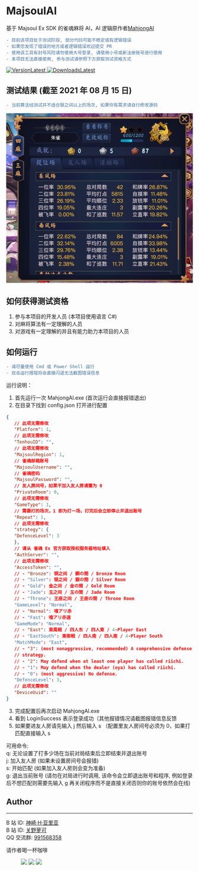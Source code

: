 # MajsoulAI

基于 Majsoul Ex SDK 的雀魂麻将 AI，AI 逻辑原作者[MahjongAI](https://github.com/zhangjk95/MahjongAI)

```diff
- 目前该项目处于测试阶段, 部分代码可能不稳定或有逻辑错误
- 如果您发现了错误的地方或者逻辑错误欢迎提交 PR
- 使用该工具有封号风险请勿使用大号登录, 请使用小号或新注册账号进行使用
- 本项目无法直接使用, 参与测试请参照下方获取测试资格方式
```

[![VersionLatest](https://img.shields.io/github/release/moxcomic/MajsoulAI) ![DownloadsLatest](https://img.shields.io/github/downloads/moxcomic/MajsoulAI/latest/total)](https://github.com/moxcomic/MajsoulAI/releases/latest)

## 测试结果 (截至 2021 年 08 月 15 日)
```diff
- 当前算法经测试并不适合银之间以上的场次, 如果你有需求请自行修改源码
```
![雀杰](./imgs/majsoul-0.jpg)

## 如何获得测试资格

1. 参与本项目的开发人员 (本项目使用语言 C#)
2. 对麻将算法有一定理解的人员
3. 对游戏有一定理解的并且有能力助力本项目的人员

## 如何运行

```diff
- 请尽量使用 Cmd 或 Power Shell 运行
- 双击运行报错将会直接闪退无法截图错误信息
```

运行说明：

1. 首先运行一次 MahjongAI.exe (首次运行会直接报错退出)
2. 在目录下找到 config.json 打开进行配置

```JSON
{
   // 此项无需修改
   "Platform": 1,
   // 此项无需修改
   "TenhouID": "",
   // 此项无需修改
   "MajsoulRegion": 1,
   // 雀魂邮箱账号
   "MajsoulUsername": "",
   // 雀魂密码
   "MajsoulPassword": "",
   // 友人房间号，如果不加入友人房请置为 0
   "PrivateRoom": 0,
   // 此项无需修改
   "GameType": 1,
   // 需要打的场次，1 即为打一场，打完后会立即停止并退出账号
   "Repeat": 1,
   // 此项无需修改
   "strategy": {
   "DefenceLevel": 3
   },
   // 请从 雀魂 Ex 官方获取授权服务器地址填入
   "AuthServer": "",
   // 此项无需修改
   "AccessToken": "",
   // - "Bronze": 铜之间 / 銅の間 / Bronze Room
   // - "Silver": 银之间 / 銀の間 / Silver Room
   // - "Gold": 金之间 / 金の間 / Gold Room
   // - "Jade": 玉之间 / 玉の間 / Jade Room
   // - "Throne": 王座之间 / 王座の間 / Throne Room
   "GameLevel": "Normal",
   // - "Normal": 喰アリ赤
   // - "Fast": 喰アリ赤速
   "GameMode": "Normal",
   // - "East": 東風戦 / 四人东 / 四人東 / 4-Player East
   // - "EastSouth": 東南戦 / 四人南 / 四人南 / 4-Player South
   "MatchMode": "East",
   // - "3": (most nonaggressive, recommended) A comprehensive defense
   // strategy.
   // - "2": May defend when at least one player has called riichi.
   // - "1": May defend when the dealer (oya) has called riichi.
   // - "0": (most aggressive) No defense.
   "DefenceLevel": 3,
   // 此项无需修改
   "DeviceUuid": ""
}
```

3. 完成配置后再次启动 MahjongAI.exe
4. 看到 LoginSuccess 表示登录成功（其他报错情况请截图报错信息反馈
5. 如果要进友人房请先输入 j 然后输入 s （配置里友人房间号必须为 0，如果打匹配直接输入 s

可用命令:  
q: 无论设置了打多少场在当前对局结束后立即结束并退出账号  
j: 加入友人房 (如果未设置房间号会报错)  
s: 开始匹配 (如果加入友人房则会变为准备)  
g: 退出当前账号 (请勿在对局进行时调用, 该命令会立即退出账号和程序, 例如登录后不想匹配则需要先输入 g 再关闭程序而不是直接关闭否则你的账号依然会在线)

## Author

---

B 站 ID: [神崎·H·亚里亚](https://space.bilibili.com/898411/)  
B 站 ID: [关野萝可](https://space.bilibili.com/612462792/)  
QQ 交流群: [991568358](https://jq.qq.com/?_wv=1027&k=3gaKRwqg)

请作者喝一杯咖啡

<figure class="third">
    <img src="https://moxcomic.github.io/wechat.png" width=170>
    <img src="https://moxcomic.github.io/alipay.png" width=170>
    <img src="https://moxcomic.github.io/qq.png" width=170>
</figure>
